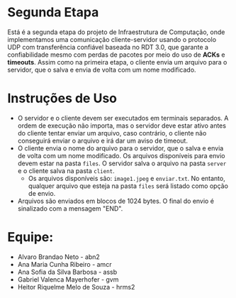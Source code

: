 # Segunda Etapa
Está é a segunda etapa do projeto de Infraestrutura de Computação, onde implementamos uma comunicação cliente-servidor usando o protocolo UDP com transferência confiável baseada no RDT 3.0, que garante a confiabilidade mesmo com perdas de pacotes por meio do uso de **ACKs** e **timeouts**.
Assim como na primeira etapa, o cliente envia um arquivo para o servidor, que o salva e envia de volta com um nome modificado.

# Instruções de Uso

- O servidor e o cliente devem ser executados em terminais separados. A ordem de execução não importa, mas o servidor deve estar ativo antes do cliente tentar enviar um arquivo, caso contrário, o cliente não conseguirá enviar o arquivo e irá dar um aviso de timeout.
- O cliente envia o nome do arquivo para o servidor, que o salva e envia de volta com um nome modificado. Os arquivos disponíveis para envio devem estar na pasta `files`. O servidor salva o arquivo na pasta `server` e o cliente salva na pasta `client`.
  - Os arquivos disponíveis são: `image1.jpeg` e `enviar.txt`. No entanto, qualquer arquivo que esteja na pasta `files` será listado como opção de envio.
- Arquivos são enviados em blocos de 1024 bytes. O final do envio é sinalizado com a mensagem "END".

# Equipe:
- Alvaro Brandao Neto - abn2
- Ana Maria Cunha Ribeiro - amcr
- Ana Sofia da Silva Barbosa - assb
- Gabriel Valenca Mayerhofer - gvm
- Heitor Riquelme Melo de Souza - hrms2

